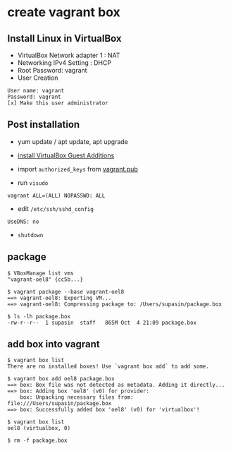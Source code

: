 # create vagrant box

## Install Linux in VirtualBox

- VirtualBox Network adapter 1 : NAT
- Networking IPv4 Setting : DHCP
- Root Password: vagrant
- User Creation

```
User name: vagrant
Password: vagrant
[x] Make this user administrator
```

## Post installation
- yum update / apt update, apt upgrade
- [install VirtualBox Guest Additions](../virtualbox/guest-additions.md)
- import `authorized_keys` from [vagrant.pub](https://raw.githubusercontent.com/hashicorp/vagrant/master/keys/vagrant.pub)

- run `visudo`

```
vagrant ALL=(ALL) NOPASSWD: ALL
```

- edit `/etc/ssh/sshd_config`

```
UseDNS: no
```

- `shutdown`

## package

```console
$ VBoxManage list vms
"vagrant-oel8" {cc5b...}

$ vagrant package --base vagrant-oel8
==> vagrant-oel8: Exporting VM...
==> vagrant-oel8: Compressing package to: /Users/supasin/package.box

$ ls -lh package.box
-rw-r--r--  1 supasin  staff   865M Oct  4 21:09 package.box
```

## add box into vagrant

```console
$ vagrant box list
There are no installed boxes! Use `vagrant box add` to add some.

$ vagrant box add oel8 package.box
==> box: Box file was not detected as metadata. Adding it directly...
==> box: Adding box 'oel8' (v0) for provider:
    box: Unpacking necessary files from: file:///Users/supasin/package.box
==> box: Successfully added box 'oel8' (v0) for 'virtualbox'!

$ vagrant box list
oel8 (virtualbox, 0)

$ rm -f package.box
```
